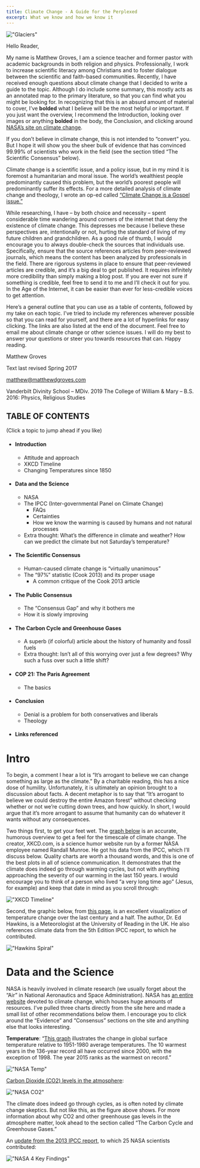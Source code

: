 ```yaml
---
title: Climate Change - A Guide for the Perplexed
excerpt: What we know and how we know it
---
```


!["Glaciers"](assets/images/Glacier.jpg)

Hello Reader,

My name is Matthew Groves, I am a science teacher and former pastor with academic backgrounds in both religion and physics. Professionally, I work to increase scientific literacy among Christians and to foster dialogue between the scientific and faith-based communities. Recently, I have received enough questions about climate change that I decided to write a guide to the topic. Although I do include some summary, this mostly acts as an annotated map to the primary literature, so that you can find what you might be looking for. In recognizing that this is an absurd amount of material to cover, I’ve **bolded** what I believe will be the most helpful or important. If you just want the overview, I recommend the Introduction, looking over images or anything **bolded** in the body, the Conclusion, and clicking around [NASA’s site on climate change](http://climate.nasa.gov/).

If you don’t believe in climate change, this is not intended to “convert” you. But I hope it will show you the sheer bulk of evidence that has convinced 99.99% of scientists who work in the field (see the section titled “The Scientific Consensus” below).

Climate change is a scientific issue, and a policy issue, but in my mind it is foremost a humanitarian and moral issue. The world’s wealthiest people predominantly caused this problem, but the world’s poorest people will predominantly suffer its effects. For a more detailed analysis of climate change and theology, I wrote an op-ed called [“Climate Change is a Gospel issue.”](https://baptistnews.com/article/climate-change-gospel-issue-time-christians-acknowledged/)

While researching, I have – by both choice and necessity – spent considerable time wandering around corners of the internet that deny the existence of climate change. This depresses me because I believe these perspectives are, intentionally or not, hurting the standard of living of my future children and grandchildren. As a good rule of thumb, I would encourage you to always double-check the sources that individuals use. Specifically, ensure that the source references articles from peer-reviewed journals, which means the content has been analyzed by professionals in the field. There are rigorous systems in place to ensure that peer-reviewed articles are credible, and it’s a big deal to get published. It requires infinitely more credibility than simply making a blog post. If you are ever not sure if something is credible, feel free to send it to me and I’ll check it out for you. In the Age of the Internet, it can be easier than ever for less-credible voices to get attention.

Here’s a general outline that you can use as a table of contents, followed by my take on each topic. I’ve tried to include my references wherever possible so that you can read for yourself, and there are a lot of hyperlinks for easy clicking. The links are also listed at the end of the document. Feel free to email me about climate change or other science issues. I will do my best to answer your questions or steer you towards resources that can. Happy reading.

Matthew Groves

Text last revised Spring 2017


[matthew@matthewdgroves.com](matthew@matthewdgroves.com)

Vanderbilt Divinity School – MDiv. 2019
The College of William & Mary – B.S. 2016: Physics, Religious Studies


## TABLE OF CONTENTS
(Click a topic to jump ahead if you like)

* #### Introduction
    * Attitude and approach
    * XKCD Timeline
    * Changing Temperatures since 1850
* #### Data and the Science
    * NASA
    * The IPCC (Inter-governmental Panel on Climate Change)
        * FAQs
        * Certainties
        * How we know the warming is caused by humans and not natural processes
    * Extra thought: What’s the difference in climate and weather? How can we predict the climate but not Saturday’s temperature?
* #### The Scientific Consensus
    * Human-caused climate change is “virtually unanimous”
    * The “97%” statistic (Cook 2013) and its proper usage
        * A common critique of the Cook 2013 article
* #### The Public Consensus
    * The “Consensus Gap” and why it bothers me
    * How it is slowly improving
* #### The Carbon Cycle and Greenhouse Gases
    * A superb (if colorful) article about the history of humanity and fossil fuels
    * Extra thought: Isn’t all of this worrying over just a few degrees? Why such a fuss over such a little shift?
* #### COP 21: The Paris Agreement
    * The basics
* #### Conclusion
    * Denial is a problem for both conservatives and liberals
    * Theology
* #### Links referenced


# Intro

To begin, a comment I hear a lot is “It’s arrogant to believe we can change something as large as the climate.” By a charitable reading, this has a nice dose of humility. Unfortunately, it is ultimately an opinion brought to a discussion about facts. A decent metaphor is to say that “It’s arrogant to believe we could destroy the entire Amazon forest” without checking whether or not we’re cutting down trees, and how quickly. In short, I would argue that it’s more arrogant to assume that humanity can do whatever it wants without any consequences.

Two things first, to get your feet wet. The [graph below](https://xkcd.com/1732/) is an accurate, humorous overview to get a feel for the timescale of climate change. The creator, XKCD.com, is a science humor website run by a former NASA employee named Randall Munroe. He got his data from the IPCC, which I’ll discuss below. Quality charts are worth a thousand words, and this is one of the best plots in all of science communication.  It demonstrates that the climate does indeed go through warming cycles, but not with anything approaching the severity of our warming in the last 150 years. I would encourage you to think of a person who lived “a very long time ago” (Jesus, for example) and keep that date in mind as you scroll through:

!["XKCD Timeline"](assets/images/Climate%20Change%20images/XKCD%20Timeline.jpg)

Second, the graphic below, from [this page](http://www.climate-lab-book.ac.uk/2016/spiralling-global-temperatures/), is an excellent visualization of temperature change over the last century and a half. The author, Dr. Ed Hawkins, is a Meteorologist at the University of Reading in the UK. He also references climate data from the 5th Edition IPCC report, to which he contributed.

!["Hawkins Spiral"](assets/images/Climate%20Change%20images/spiral2016)

# Data and the Science

NASA is heavily involved in climate research (we usually forget about the “Air” in National Aeronautics and Space Administration). NASA has [an entire website](http://climate.nasa.gov/scientific-consensus/) devoted to climate change, which houses huge amounts of resources. I’ve pulled three charts directly from the site here and made a small list of other recommendations below them. I encourage you to click around the “Evidence” and “Consensus” sections on the site and anything else that looks interesting.

**Temperature**: “[This graph](http://climate.nasa.gov/) illustrates the change in global surface temperature relative to 1951-1980 average temperatures. The 10 warmest years in the 136-year record all have occurred since 2000, with the exception of 1998. The year 2015 ranks as the warmest on record.”

!["NASA Temp"](assets/images/Climate%20Change%20images/NASA%20Temp.png)

[Carbon Dioxide (CO2) levels in the atmosphere](http://climate.nasa.gov/evidence/): 

!["NASA CO2"](assets/images/Climate%20Change%20images/NASA%20CO2.png)

The climate does indeed go through cycles, as is often noted by climate change skeptics. But not like this, as the figure above shows. For more information about why CO2 and other greenhouse gas levels in the atmosphere matter, look ahead to the section called “The Carbon Cycle and Greenhouse Gases.”

An [update from the 2013 IPCC report](http://climate.nasa.gov/climate_resources/26/), to which 25 NASA scientists contributed:

!["NASA 4 Key Findings"](/assets/images/Climate%20Change%20images/NASA%204%20key%20findings.png)

